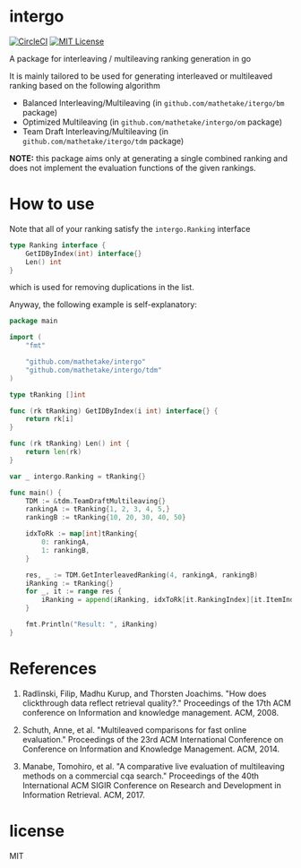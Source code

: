 # intergo 
[![CircleCI](https://circleci.com/gh/mathetake/intergo.svg?style=shield&circle-token=89a8a65229dd121bd61be11222cdc2a0416cef22)](https://circleci.com/gh/mathetake/intergo)
[![MIT License](http://img.shields.io/badge/license-MIT-blue.svg?style=flat)](LICENSE)


A package for interleaving / multileaving ranking generation in go

It is mainly tailored to be used for generating interleaved or multileaved ranking based on the following algorithm

- Balanced Interleaving/Multileaving (in `github.com/mathetake/itergo/bm` package)
- Optimized Multileaving (in `github.com/mathetake/intergo/om` package)
- Team Draft Interleaving/Multileaving (in `github.com/mathetake/itergo/tdm` package)

__NOTE:__ this package aims only at generating a single combined ranking and does not implement the evaluation functions of the given rankings.

# How to use

Note that all of your ranking satisfy the `intergo.Ranking` interface

```go
type Ranking interface {
	GetIDByIndex(int) interface{}
	Len() int
}
```

which is used for removing duplications in the list.

Anyway, the following example is self-explanatory:

```go
package main

import (
	"fmt"

	"github.com/mathetake/intergo"
	"github.com/mathetake/intergo/tdm"
)

type tRanking []int

func (rk tRanking) GetIDByIndex(i int) interface{} {
	return rk[i]
}

func (rk tRanking) Len() int {
	return len(rk)
}

var _ intergo.Ranking = tRanking{}

func main() {
	TDM := &tdm.TeamDraftMultileaving{}
	rankingA := tRanking{1, 2, 3, 4, 5,}
	rankingB := tRanking{10, 20, 30, 40, 50}

	idxToRk := map[int]tRanking{
		0: rankingA,
		1: rankingB,
	}

	res, _ := TDM.GetInterleavedRanking(4, rankingA, rankingB)
	iRanking := tRanking{}
	for _, it := range res {
		iRanking = append(iRanking, idxToRk[it.RankingIndex][it.ItemIndex])
	}

	fmt.Println("Result: ", iRanking)
}
```

# References

1. Radlinski, Filip, Madhu Kurup, and Thorsten Joachims. "How does clickthrough data reflect retrieval quality?." Proceedings of the 17th ACM conference on Information and knowledge management. ACM, 2008.

2. Schuth, Anne, et al. "Multileaved comparisons for fast online evaluation." Proceedings of the 23rd ACM International Conference on Conference on Information and Knowledge Management. ACM, 2014.

3. Manabe, Tomohiro, et al. "A comparative live evaluation of multileaving methods on a commercial cqa search." Proceedings of the 40th International ACM SIGIR Conference on Research and Development in Information Retrieval. ACM, 2017.


# license

MIT


